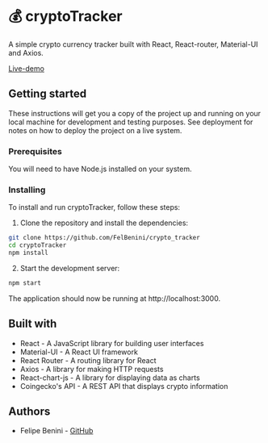 # 💰 cryptoTracker

A simple crypto currency tracker built with React, React-router, Material-UI and Axios.

[Live-demo](https://crypto-tracker-fb.vercel.app/)

## Getting started

These instructions will get you a copy of the project up and running on your local machine for development and testing purposes. See deployment for notes on how to deploy the project on a live system.

### Prerequisites

You will need to have Node.js installed on your system.

### Installing

To install and run cryptoTracker, follow these steps:

1. Clone the repository and install the dependencies:

```bash
git clone https://github.com/FelBenini/crypto_tracker
cd cryptoTracker
npm install
```

2. Start the development server:

```bash
npm start
```

The application should now be running at http://localhost:3000.

## Built with

- React - A JavaScript library for building user interfaces
- Material-UI - A React UI framework
- React Router - A routing library for React
- Axios - A library for making HTTP requests
- React-chart-js - A library for displaying data as charts
- Coingecko's API - A REST API that displays crypto information

## Authors 

- Felipe Benini - [GitHub](https://github.com/FelBenini)
